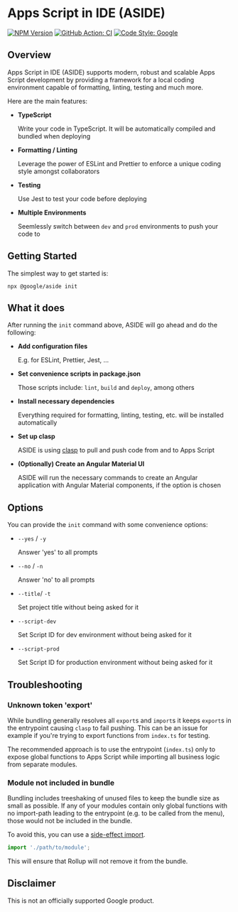 <!--
Copyright 2023 Google LLC

Licensed under the Apache License, Version 2.0 (the "License");
you may not use this file except in compliance with the License.
You may obtain a copy of the License at

      http://www.apache.org/licenses/LICENSE-2.0

Unless required by applicable law or agreed to in writing, software
distributed under the License is distributed on an "AS IS" BASIS,
WITHOUT WARRANTIES OR CONDITIONS OF ANY KIND, either express or implied.
See the License for the specific language governing permissions and
limitations under the License.
-->

# Apps Script in IDE (ASIDE)

[![NPM Version](https://img.shields.io/npm/v/@leipzig-gourmet/aside)](https://www.npmjs.com/package/@leipzig-gourmet/aside)
[![GitHub Action: CI](https://github.com/leipzig-gourmet/aside/actions/workflows/ci.yml/badge.svg)](https://github.com/leipzig-gourmet/aside/actions/workflows/ci.yml)
[![Code Style: Google](https://img.shields.io/badge/code%20style-google-blueviolet.svg)](https://github.com/google/gts)

## Overview

Apps Script in IDE (ASIDE) supports modern, robust and scalable Apps Script development by providing a framework for a local coding environment capable of formatting, linting, testing and much more.

Here are the main features:

- **TypeScript**

  Write your code in TypeScript. It will be automatically compiled and bundled when deploying

- **Formatting / Linting**

  Leverage the power of ESLint and Prettier to enforce a unique coding style amongst collaborators

- **Testing**

  Use Jest to test your code before deploying

- **Multiple Environments**

  Seemlessly switch between `dev` and `prod` environments to push your code to

## Getting Started

The simplest way to get started is:

```
npx @google/aside init
```

## What it does

After running the `init` command above, ASIDE will go ahead and do the following:

- **Add configuration files**

  E.g. for ESLint, Prettier, Jest, ...

- **Set convenience scripts in package.json**

  Those scripts include: `lint`, `build` and `deploy`, among others

- **Install necessary dependencies**

  Everything required for formatting, linting, testing, etc. will be installed automatically

- **Set up clasp**

  ASIDE is using [clasp](https://github.com/google/clasp) to pull and push code from and to Apps Script

- **(Optionally) Create an Angular Material UI**

  ASIDE will run the necessary commands to create an Angular application with Angular Material components, if the option is chosen

## Options

You can provide the `init` command with some convenience options:

- `--yes` / `-y`

  Answer 'yes' to all prompts

- `--no` / `-n`

  Answer 'no' to all prompts

- `--title`/ `-t`

  Set project title without being asked for it

- `--script-dev`

  Set Script ID for dev environment without being asked for it

- `--script-prod`

  Set Script ID for production environment without being asked for it

## Troubleshooting

### Unknown token 'export'

While bundling generally resolves all `export`s and `import`s it keeps `export`s in the entrypoint causing `clasp` to fail pushing. This can be an issue for example if you're trying to export functions from `index.ts` for testing.

The recommended approach is to use the entrypoint (`index.ts`) only to expose global functions to Apps Script while importing all business logic from separate modules.

### Module not included in bundle

Bundling includes treeshaking of unused files to keep the bundle size as small as possible. If any of your modules contain only global functions with no import-path leading to the entrypoint (e.g. to be called from the menu), those would not be included in the bundle.

To avoid this, you can use a [side-effect import](https://developer.mozilla.org/en-US/docs/Web/JavaScript/Reference/Statements/import#import_a_module_for_its_side_effects_only).

```ts
import './path/to/module';
```

This will ensure that Rollup will not remove it from the bundle.

## Disclaimer

This is not an officially supported Google product.
